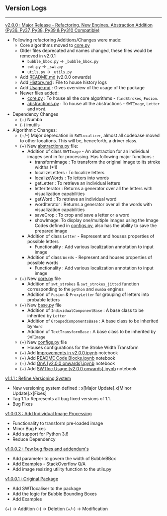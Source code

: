 ## Version Logs
****
<u>v2.0.0 : Major Release - Refactoring, New Engines, Abstraction Addition (Py36, Py37, Py38, Py39 & Py310 Compatible)</u>
- Following refactoring Additions/Changes were made: 
  - Core algorithms moved to [core.py](swtloc/core.py)
  - Older files deprecated and names changed, these files would be removed in v2.0.1
    - `bubble_bbox.py` → `_bubble_bbox.py`
    - `swt.py` → `_swt.py`
    - `utils.py` → `_utils.py`
  - Add [README.md](README.md) (v2.0.0 onwards)
  - Add [History.md](History.md) : File to house history logs
  - Add [Usage.md](Usage.md) : Gives overview of the usage of the package
  - Newer files added:
    - [core.py](swtloc/core.py) : To house all the core algorithms - `findStrokes`, `Fusion`.
    - [abstractions.py](swtloc/abstractions.py) : To house all the abstractions - `SWTImage`, `Letter` and `Word`.
- Dependency Changes
  - (+) Numba
  - (-) imutils
- Algorithmic Changes:
  - (+/-) Major deprecation in `SWTLocalizer`, almost all codebase moved to other locations. This will be, henceforth, a driver class.
  - (+) New [abstractions.py](swtloc/abstractions.py) file:
    - Addition of class `SWTImage` - An abstraction for an individual images sent in for processing. Has following major functions : 
      - transformImage : To transform the original image to its stroke widths (*1)
      - localizeLetters : To localize letters
      - localizeWords : To letters into words
      - getLetter : To retrieve an individual letters
      - letterIterator : Returns a generator over all the letters with visualization capabilities
      - getWord : To retrieve an individual word
      - wordIterator : Returns a generator over all the words with visualization capabilities
      - saveCrop : To crop and save a letter or a word
      - showImage: To display one/multiple images using the Image Codes defined in [configs.py](swtloc/configs.py), also has the ability to save the prepared image
    - Addition of class `Letter` - Represent and houses properties of possible letters
      - Functionality : Add various localization annotation to input image
    - Addition of class `Words` - Represent and houses properties of possible words
      - Functionality : Add various localization annotation to input image
  - (+) New [core.py](swtloc/core.py) file
    - Addition of `swt_strokes` & `swt_strokes_jitted` function corresponding to the `python` and `numba` engines
    - Addition of `Fusion` & `ProxyLetter` for grouping of letters into probable letters
  - (+) New [base.py](swtloc/base.py) file
    - Addition of `IndividualComponentBase` : A base class to be inherited by `Letter`
    - Addition of `GroupedComponentsBase` : A base class to be inherited by `Word`
    - Addition of `TextTransformBase` : A base class to be inherited by `SWTImage`
  - (+) New [configs.py](swtloc/configs.py) file
    - Houses configurations for the Stroke Width Transform
  - (+) Add [Improvements in v2.0.0.ipynb](examples/Improvements-in-v2.0.0.ipynb) notebook
  - (+) Add [README Code Blocks.ipynb](examples/README-Code-Blocks.ipynb) notebook
  - (+) Add [QnA [v2.0.0 onwards].ipynb](examples/QnA-[v2.0.0-onwards].ipynb) notebook
  - (+) Add [SWTloc Usage [v2.0.0 onwards].ipynb](examples/SWTloc-Usage-[v2.0.0-onwards].ipynb) notebook

<u>v1.1.1 : Refine Versioning System</u>
- New versioning system defined : x[Major Update].x[Minor Update].x[Fixes]
- Tag 1.1.x Represents all bug fixed versions of 1.1. 
- Bug Fixes

<u>v1.0.0.3 : Add Individual Image Processing</u>
- Functionality to transform pre-loaded image
- Minor Bug Fixes
- Add support for Python 3.6
- Reduce Dependency

<u>v1.0.0.2 : Few bug fixes and addendum's</u>
- Add parameter to govern the width of BubbleBBox 
- Add Examples - StackOverflow Q/A
- Add image resizing utility function to the utils.py

<u>v1.0.0.1 : Original Package</u>
- Add SWTlocaliser to the package
- Add the logic for Bubble Bounding Boxes
- Add Examples

(+) -> Addition
(-) -> Deletion
(+/-) -> Modification

